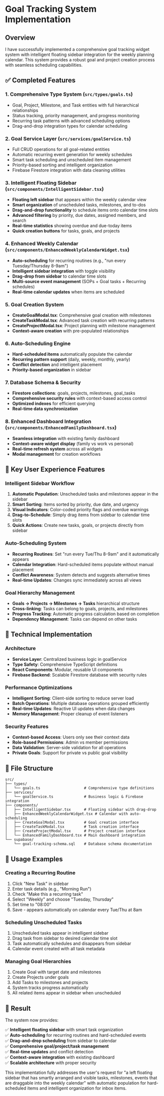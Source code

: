 # Goal Tracking System Implementation

## Overview
I have successfully implemented a comprehensive goal tracking widget system with intelligent floating sidebar integration for the weekly planning calendar. This system provides a robust goal and project creation process with seamless scheduling capabilities.

## ✅ Completed Features

### 1. **Comprehensive Type System** (`src/types/goals.ts`)
- Goal, Project, Milestone, and Task entities with full hierarchical relationships
- Status tracking, priority management, and progress monitoring
- Recurring task patterns with advanced scheduling options
- Drag-and-drop integration types for calendar scheduling

### 2. **Goal Service Layer** (`src/services/goalService.ts`)
- Full CRUD operations for all goal-related entities
- Automatic recurring event generation for weekly schedules
- Smart task scheduling and unscheduled item management
- Priority-based sorting and intelligent organization
- Firebase Firestore integration with data cleaning utilities

### 3. **Intelligent Floating Sidebar** (`src/components/IntelligentSidebar.tsx`)
- **Floating left sidebar** that appears within the weekly calendar view
- **Smart organization** of unscheduled tasks, milestones, and to-dos
- **Drag-and-drop functionality** to schedule items onto calendar time slots
- **Advanced filtering** by priority, due dates, assigned members, and search
- **Real-time statistics** showing overdue and due-today items
- **Quick creation buttons** for tasks, goals, and projects

### 4. **Enhanced Weekly Calendar** (`src/components/EnhancedWeeklyCalendarWidget.tsx`)
- **Auto-scheduling** for recurring routines (e.g., "run every Tuesday/Thursday 8-9am")
- **Intelligent sidebar integration** with toggle visibility
- **Drag-drop from sidebar** to calendar time slots
- **Multi-source event management** (SOPs + Goal tasks + Recurring schedules)
- **Real-time calendar updates** when items are scheduled

### 5. **Goal Creation System**
- **CreateGoalModal.tsx**: Comprehensive goal creation with milestones
- **CreateTaskModal.tsx**: Advanced task creation with recurring patterns
- **CreateProjectModal.tsx**: Project planning with milestone management
- **Context-aware creation** with pre-populated relationships

### 6. **Auto-Scheduling Engine**
- **Hard-scheduled items** automatically populate the calendar
- **Recurring pattern support** (daily, weekly, monthly, yearly)
- **Conflict detection** and intelligent placement
- **Priority-based organization** in sidebar

### 7. **Database Schema & Security**
- **Firestore collections**: goals, projects, milestones, goal_tasks
- **Comprehensive security rules** with context-based access control
- **Optimized indexes** for efficient querying
- **Real-time data synchronization**

### 8. **Enhanced Dashboard Integration** (`src/components/EnhancedFamilyDashboard.tsx`)
- **Seamless integration** with existing family dashboard
- **Context-aware widget display** (family vs work vs personal)
- **Real-time refresh system** across all widgets
- **Modal management** for creation workflows

## 🎯 Key User Experience Features

### **Intelligent Sidebar Workflow**
1. **Automatic Population**: Unscheduled tasks and milestones appear in the sidebar
2. **Smart Sorting**: Items sorted by priority, due date, and urgency
3. **Visual Indicators**: Color-coded priority flags and overdue warnings
4. **Drag-to-Schedule**: Simply drag items from sidebar to calendar time slots
5. **Quick Actions**: Create new tasks, goals, or projects directly from sidebar

### **Auto-Scheduling System**
- **Recurring Routines**: Set "run every Tue/Thu 8-9am" and it automatically appears
- **Calendar Integration**: Hard-scheduled items populate without manual placement
- **Conflict Awareness**: System detects and suggests alternative times
- **Real-time Updates**: Changes sync immediately across all views

### **Goal Hierarchy Management**
- **Goals → Projects → Milestones → Tasks** hierarchical structure
- **Cross-linking**: Tasks can belong to goals, projects, and milestones
- **Progress Tracking**: Automatic progress calculation based on completion
- **Dependency Management**: Tasks can depend on other tasks

## 🔧 Technical Implementation

### **Architecture**
- **Service Layer**: Centralized business logic in goalService
- **Type Safety**: Comprehensive TypeScript definitions
- **React Components**: Modular, reusable UI components
- **Firebase Backend**: Scalable Firestore database with security rules

### **Performance Optimizations**
- **Intelligent Sorting**: Client-side sorting to reduce server load
- **Batch Operations**: Multiple database operations grouped efficiently
- **Real-time Updates**: Reactive UI updates when data changes
- **Memory Management**: Proper cleanup of event listeners

### **Security Features**
- **Context-based Access**: Users only see their context data
- **Role-based Permissions**: Admin vs member permissions
- **Data Validation**: Server-side validation for all operations
- **Private Goals**: Support for private vs public goal visibility

## 📁 File Structure

```
src/
├── types/
│   └── goals.ts                    # Comprehensive type definitions
├── services/
│   └── goalService.ts              # Business logic & Firebase integration
├── components/
│   ├── IntelligentSidebar.tsx      # Floating sidebar with drag-drop
│   ├── EnhancedWeeklyCalendarWidget.tsx # Calendar with auto-scheduling
│   ├── CreateGoalModal.tsx         # Goal creation interface
│   ├── CreateTaskModal.tsx         # Task creation interface
│   ├── CreateProjectModal.tsx      # Project creation interface
│   └── EnhancedFamilyDashboard.tsx # Main dashboard integration
└── supabase/
    └── goal-tracking-schema.sql    # Database schema documentation
```

## 🚀 Usage Examples

### **Creating a Recurring Routine**
1. Click "New Task" in sidebar
2. Enter task details (e.g., "Morning Run")
3. Check "Make this a recurring task"
4. Select "Weekly" and choose "Tuesday, Thursday"
5. Set time to "08:00"
6. Save - appears automatically on calendar every Tue/Thu at 8am

### **Scheduling Unscheduled Tasks**
1. Unscheduled tasks appear in intelligent sidebar
2. Drag task from sidebar to desired calendar time slot
3. Task automatically schedules and disappears from sidebar
4. Calendar event created with all task metadata

### **Managing Goal Hierarchies**
1. Create Goal with target date and milestones
2. Create Projects under goals
3. Add Tasks to milestones and projects
4. System tracks progress automatically
5. All related items appear in sidebar when unscheduled

## 🎉 Result

The system now provides:

✅ **Intelligent floating sidebar** with smart task organization  
✅ **Auto-scheduling** for recurring routines and hard-scheduled events  
✅ **Drag-and-drop scheduling** from sidebar to calendar  
✅ **Comprehensive goal/project/task management**  
✅ **Real-time updates** and conflict detection  
✅ **Context-aware integration** with existing dashboard  
✅ **Scalable architecture** with proper security  

This implementation fully addresses the user's request for "a left floating sidebar that has smartly arranged and visible tasks, milestones, events that are draggable into the weekly calendar" with automatic population for hard-scheduled items and intelligent organization for inbox items.